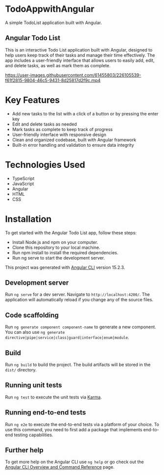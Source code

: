 # TodoAppwithAngular
A simple TodoList application built with Angular.
## Angular Todo List

This is an interactive Todo List application built with Angular, designed to help users keep track of their tasks and manage their time effectively. The app includes a user-friendly interface that allows users to easily add, edit, and delete tasks, as well as mark them as complete.


https://user-images.githubusercontent.com/61455803/226105539-f61f2815-9804-46c5-9431-8d25817d2f9c.mp4


# Key Features

- Add new tasks to the list with a click of a button or by pressing the enter key
- Edit and delete tasks as needed
- Mark tasks as complete to keep track of progress
- User-friendly interface with responsive design
- Clean and organized codebase, built with Angular framework
- Built-in error handling and validation to ensure data integrity


# Technologies Used

- TypeScript
- JavaScript
- Angular
- HTML
- CSS

# Installation

To get started with the Angular Todo List app, follow these steps:
- Install Node.js and npm on your computer.
- Clone this repository to your local machine.
- Run npm install to install the required dependencies.
- Run ng serve to start the development server.


This project was generated with [Angular CLI](https://github.com/angular/angular-cli) version 15.2.3.

## Development server

Run `ng serve` for a dev server. Navigate to `http://localhost:4200/`. The application will automatically reload if you change any of the source files.

## Code scaffolding

Run `ng generate component component-name` to generate a new component. You can also use `ng generate directive|pipe|service|class|guard|interface|enum|module`.

## Build

Run `ng build` to build the project. The build artifacts will be stored in the `dist/` directory.

## Running unit tests

Run `ng test` to execute the unit tests via [Karma](https://karma-runner.github.io).

## Running end-to-end tests

Run `ng e2e` to execute the end-to-end tests via a platform of your choice. To use this command, you need to first add a package that implements end-to-end testing capabilities.

## Further help

To get more help on the Angular CLI use `ng help` or go check out the [Angular CLI Overview and Command Reference](https://angular.io/cli) page.
